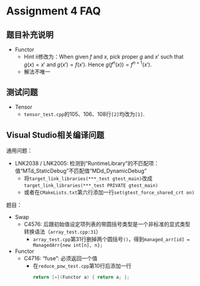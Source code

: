 # Assignment 4 FAQ

## 题目补充说明

* Functor
    * Hint ii修改为：When given $f$ and $x$, pick proper $g$ and $x'$ such that $g(x)=x'$ and $g(x')=f(x')$. Hence $g(f^n(x))=f^{n+1}(x')$.
    * 解法不唯一

## 测试问题

* Tensor
    * `tensor_test.cpp`的105、106、108行`[2]`均改为`[1]`.

## Visual Studio相关编译问题

通用问题：

* LNK2038 / LNK2005: 检测到“RuntimeLibrary”的不匹配项：值“MTd_StaticDebug”不匹配值“MDd_DynamicDebug”
    * 将`target_link_libraries(***_test gtest_main)`改成`target_link_libraries(***_test PRIVATE gtest_main)`
    * 或者在`CMakeLists.txt`第六行添加一行`set(gtest_force_shared_crt on)`

题目：

* Swap
    * C4576: 后跟初始值设定项列表的带圆括号类型是一个非标准的显式类型转换语法（`array_test.cpp:31`）
        * `array_test.cpp`第31行删掉两个圆括号`()`，得到`managed_arr[id] = ManagedArr{new int[n], n};`
* Functor
    * C4716: “fuse”: 必须返回一个值
        * 在`reduce_pow_test.cpp`第10行后添加一行
            ```cpp
            return [=](Functor a) { return a; };
            ```
